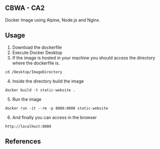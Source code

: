 ## CBWA - CA2
Docker Image using Alpine, Node.js and Nginx.

## Usage
1. Download the dockerfile
2. Execute Docker Desktop
3. If the image is hosted in your machine you should access the directory where the dockerfile is.
``` 
cd /Desktop/ImageDirectory 
```
4. Inside the directory build the image
``` 
docker build -t static-website . 
```
5. Run the image
``` 
docker run -it --rm -p 8080:8080 static-website 
```
6. And finally you can access in the browser
``` 
http://localhost:8080 
```

## References
